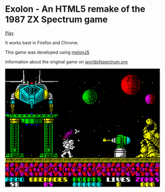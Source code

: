 Exolon - An HTML5 remake of the 1987 ZX Spectrum game
=============================================================================

[Play](http://newagebegins.github.io/exolon/exolon.html)

It works best in Firefox and Chrome.

This game was developed using [melonJS](http://melonjs.org/)

Information about the original game on [worldofspectrum.org](http://www.worldofspectrum.org/infoseekid.cgi?id=0001686)

![Screenshot of the Exolon game](screenshot.gif)
